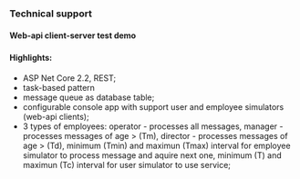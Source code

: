 ### Technical support
#### Web-api client-server test demo
###
#### Highlights: 
- ASP Net Core 2.2, REST;
- task-based pattern
- message queue as database table;
- configurable console app with support user and employee simulators (web-api clients);
- 3 types of employees: operator - processes all messages, manager - processes messages of age > (Tm), director - processes messages of age > (Td), minimum (Tmin) and maximun (Tmax) interval for employee simulator to process message and aquire next one, minimum (T) and maximun (Tc) interval for user simulator to use service;

